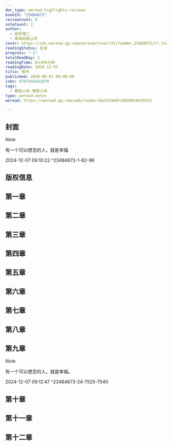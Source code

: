```yaml
---
doc_type: weread-highlights-reviews
bookId: "23484673"
reviewCount: 0
noteCount: 2
author:
  - 岩井俊二
  - 南海出版公司
cover: https://cdn.weread.qq.com/weread/cover/31/YueWen_23484673/t7_YueWen_23484673.jpg
readingStatus: 在读
progress: "-1"
totalReadDay: 1
readingTime: 0小时6分钟
readingDate: 2024-12-07
title: 情书
published: 2018-06-01 00:00:00
isbn: 9787544292870
tags:
  - 精品小说-情感小说
type: weread-notes
weread: https://weread.qq.com/web/reader/0e3324e0716659010e39131

---
```



## 封面

> [!NOTE] 
> 有一个可以想念的人，就是幸福
> 
> 2024-12-07 09:10:22 ^23484673-1-82-96

## 版权信息

## 第一章

## 第二章

## 第三章

## 第四章

## 第五章

## 第六章

## 第七章

## 第八章

## 第九章

> [!NOTE] 
> 有一个可以想念的人，就是幸福。
> 
> 2024-12-07 09:12:47 ^23484673-24-7525-7540

## 第十章

## 第十一章

## 第十二章

